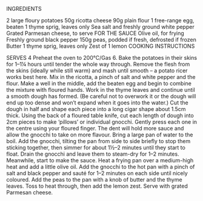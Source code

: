 INGREDIENTS

2 large floury potatoes
50g ricotta cheese
90g plain flour
1 free-range egg, beaten
1 thyme sprig, leaves only
Sea salt and freshly ground white pepper
Grated Parmesan cheese, to serve
FOR THE SAUCE
Olive oil, for frying
Freshly ground black pepper
150g peas, podded if fresh, defrosted if frozen
Butter
1 thyme sprig, leaves only 
Zest of 1 lemon
COOKING INSTRUCTIONS

SERVES 4
Preheat the oven to 200°C/Gas 6.
Bake the potatoes in their skins for 1–1¼ hours until tender the whole way through. Remove the flesh from the skins (ideally while still warm) and mash until smooth – a potato ricer works best here. Mix in the ricotta, a pinch of salt and white pepper and the flour. Make a well in the middle, add the beaten egg and begin to combine the mixture with floured hands. Work in the thyme leaves and continue until a smooth dough has formed. (Be careful not to overwork it or the dough will end up too dense and won’t expand when it goes into the water.)
Cut the dough in half and shape each piece into a long cigar shape about 1.5cm thick. Using the back of a floured table knife, cut each length of dough into 2cm pieces to make ‘pillows’ or individual gnocchi. Gently press each one in the centre using your floured finger. The dent will hold more sauce and allow the gnocchi to take on more flavour.
Bring a large pan of water to the boil. Add the gnocchi, tilting the pan from side to side briefly to stop them sticking together, then simmer for about 1½–2 minutes until they start to float. Drain the gnocchi and leave them to steam-dry for 1–2 minutes.
Meanwhile, start to make the sauce. Heat a frying pan over a medium-high heat and add a little olive oil. Add the gnocchi to the hot pan with a pinch of salt and black pepper and sauté for 1–2 minutes on each side until nicely coloured.
Add the peas to the pan with a knob of butter and the thyme leaves. Toss to heat through, then add the lemon zest. Serve with grated Parmesan cheese.

